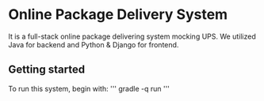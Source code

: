 # Online Package Delivery System
It is a full-stack online package delivering system mocking UPS.
We utilized Java for backend and Python & Django for frontend.

## Getting started

To run this system, begin with:
'''
gradle -q run
'''
